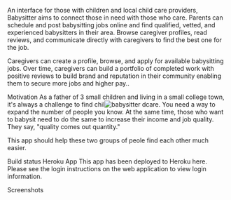 An interface for those with children and local child care providers, Babysitter aims to connect those in need with those who care. Parents can schedule and post babysitting jobs online and find qualified, vetted, and experienced babysitters in their area. Browse caregiver profiles, read reviews, and communicate directly with caregivers to find the best one for the job.

Caregivers can create a profile, browse, and apply for available babysitting jobs. Over time, caregivers can build a portfolio of completed work with positive reviews to build brand and reputation in their community enabling them to secure more jobs and higher pay..

Motivation
As a father of 3 small children and living in a small college town, it's always a challenge to find chil![babysitter](https://github.com/Filsolu93/Baystation/assets/42687157/4ae12214-327a-4807-92da-4230fe8d5b4e)
dcare. You need a way to expand the number of people you know. At the same time, those who want to babysit need to do the same to increase their income and job quality. They say, "quality comes out quantity."

This app should help these two groups of peole find each other much easier.

Build status
Heroku App
This app has been deployed to Heroku here. Please see the login instructions on the web application to view login information.

Screenshots
